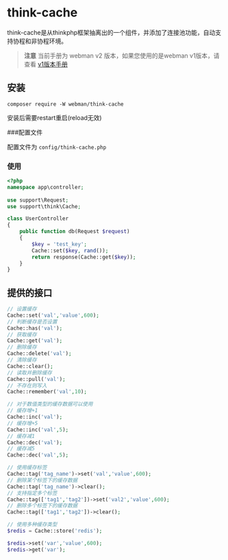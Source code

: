 # think-cache

think-cache是从thinkphp框架抽离出的一个组件，并添加了连接池功能，自动支持协程和非协程环境。

> **注意**
> 当前手册为 webman v2 版本，如果您使用的是webman v1版本，请查看 [v1版本手册](https://v1.webman.rmb.run/guide/db/thinkcache)

## 安装
`composer require -W webman/think-cache`

安装后需要restart重启(reload无效)

###配置文件

配置文件为 `config/think-cache.php`

### 使用

  ```php
  <?php
  namespace app\controller;
    
  use support\Request;
  use support\think\Cache;
  
  class UserController
  {
      public function db(Request $request)
      {
          $key = 'test_key';
          Cache::set($key, rand());
          return response(Cache::get($key));
      }
  }
  ```
## 提供的接口
```php
// 设置缓存
Cache::set('val','value',600);
// 判断缓存是否设置
Cache::has('val');
// 获取缓存
Cache::get('val');
// 删除缓存
Cache::delete('val');
// 清除缓存
Cache::clear();
// 读取并删除缓存
Cache::pull('val');
// 不存在则写入
Cache::remember('val',10);

// 对于数值类型的缓存数据可以使用
// 缓存增+1
Cache::inc('val');
// 缓存增+5
Cache::inc('val',5);
// 缓存减1
Cache::dec('val');
// 缓存减5
Cache::dec('val',5);

// 使用缓存标签
Cache::tag('tag_name')->set('val','value',600);
// 删除某个标签下的缓存数据
Cache::tag('tag_name')->clear();
// 支持指定多个标签
Cache::tag(['tag1','tag2'])->set('val2','value',600);
// 删除多个标签下的缓存数据
Cache::tag(['tag1','tag2'])->clear();

// 使用多种缓存类型
$redis = Cache::store('redis');

$redis->set('var','value',600);
$redis->get('var');
```


